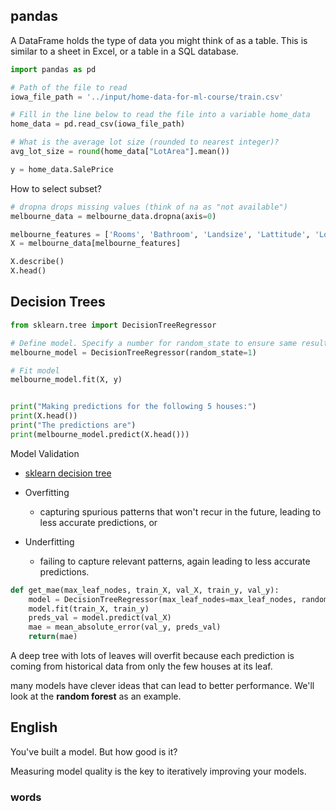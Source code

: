 ## pandas
A DataFrame holds the type of data you might think of as a table. This is similar to a sheet in Excel, or a table in a SQL database.


```python
import pandas as pd

# Path of the file to read
iowa_file_path = '../input/home-data-for-ml-course/train.csv'

# Fill in the line below to read the file into a variable home_data
home_data = pd.read_csv(iowa_file_path)

# What is the average lot size (rounded to nearest integer)?
avg_lot_size = round(home_data["LotArea"].mean())

y = home_data.SalePrice
```

How to select subset?

```python
# dropna drops missing values (think of na as "not available")
melbourne_data = melbourne_data.dropna(axis=0)

melbourne_features = ['Rooms', 'Bathroom', 'Landsize', 'Lattitude', 'Longtitude']
X = melbourne_data[melbourne_features]

X.describe()
X.head()
```

## Decision Trees

```python
from sklearn.tree import DecisionTreeRegressor

# Define model. Specify a number for random_state to ensure same results each run
melbourne_model = DecisionTreeRegressor(random_state=1)

# Fit model
melbourne_model.fit(X, y)


print("Making predictions for the following 5 houses:")
print(X.head())
print("The predictions are")
print(melbourne_model.predict(X.head()))
```

Model Validation

- [sklearn decision tree](https://scikit-learn.org/stable/modules/generated/sklearn.tree.DecisionTreeRegressor.html)


- Overfitting
  - capturing spurious patterns that won't recur in the future, leading to less accurate predictions, or
- Underfitting
  - failing to capture relevant patterns, again leading to less accurate predictions.

```python
def get_mae(max_leaf_nodes, train_X, val_X, train_y, val_y):
    model = DecisionTreeRegressor(max_leaf_nodes=max_leaf_nodes, random_state=0)
    model.fit(train_X, train_y)
    preds_val = model.predict(val_X)
    mae = mean_absolute_error(val_y, preds_val)
    return(mae)
```

A deep tree with lots of leaves will overfit because each prediction is coming from historical data from only the few houses at its leaf.

many models have clever ideas that can lead to better performance. We'll look at the **random forest** as an example.






## English
You've built a model. But how good is it?

Measuring model quality is the key to iteratively improving your models.

### words

